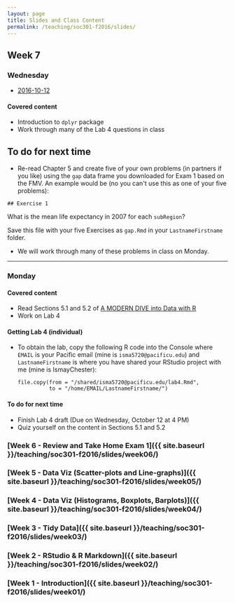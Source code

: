 ```yaml
---
layout: page
title: Slides and Class Content
permalink: /teaching/soc301-f2016/slides/
---
```


## Week 7

### Wednesday
- <a href = "{{ site.baseurl }}/teaching/soc301-f2016/slides/week-07/07b.html">2016-10-12</a>


#### Covered content

- Introduction to `dplyr` package
- Work through many of the Lab 4 questions in class

## To do for next time

- Re-read Chapter 5 and create five of your own problems (in partners if you like) using the `gap` data frame you downloaded for Exam 1 based on the FMV.  An example would be (no you can't use this as one of your five problems):

`## Exercise 1`

What is the mean life expectancy in 2007 for each `subRegion`?

Save this file with your five Exercises as `gap.Rmd` in your `LastnameFirstname` folder.

- We will work through many of these problems in class on Monday.


***

### Monday

#### Covered content

- Read Sections 5.1 and 5.2 of [A MODERN DIVE into Data with R](https://ismayc.github.io/moderndiver-book/5-manip.html)
- Work on Lab 4

#### Getting Lab 4 (individual)

- To obtain the lab, copy the following R code into the Console where `EMAIL` is your Pacific email (mine is `isma5720@pacificu.edu`) and
`LastnameFirstname` is where you have shared your RStudio project with me (mine is IsmayChester):

    ```
    file.copy(from = "/shared/isma5720@pacificu.edu/lab4.Rmd",
              to = "/home/EMAIL/LastnameFirstname/")
    ```
    
#### To do for next time

- Finish Lab 4 draft (Due on Wednesday, October 12 at 4 PM)
- Quiz yourself on the content in Sections 5.1 and 5.2

### [Week 6 - Review and Take Home Exam 1]({{ site.baseurl }}/teaching/soc301-f2016/slides/week06/)

### [Week 5 - Data Viz (Scatter-plots and Line-graphs)]({{ site.baseurl }}/teaching/soc301-f2016/slides/week05/)

### [Week 4 - Data Viz (Histograms, Boxplots, Barplots)]({{ site.baseurl }}/teaching/soc301-f2016/slides/week04/)

### [Week 3 - Tidy Data]({{ site.baseurl }}/teaching/soc301-f2016/slides/week03/)

### [Week 2 - RStudio & R Markdown]({{ site.baseurl }}/teaching/soc301-f2016/slides/week02/)

### [Week 1 - Introduction]({{ site.baseurl }}/teaching/soc301-f2016/slides/week01/)